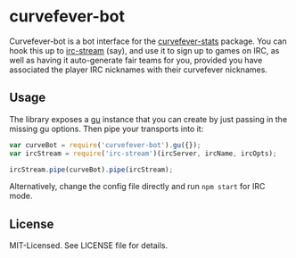 # curvefever-bot
Curvefever-bot is a bot interface for the [curvefever-stats](https://npmjs.org/package/curvefever-stats) package. You can hook this up to [irc-stream](http://npmjs.org/package/irc-stream) (say), and use it to sign up to games on IRC, as well as having it auto-generate fair teams for you, provided you have associated the player IRC nicknames with their curvefever nicknames.

## Usage
The library exposes a [gu](https://npmjs.org/package/gu) instance that you can create by just passing in the missing gu options. Then pipe your transports into it:

```javascript
var curveBot = require('curvefever-bot').gu({});
var ircStream = require('irc-stream')(ircServer, ircName, ircOpts);

ircStream.pipe(curveBot).pipe(ircStream);
```

Alternatively, change the config file directly and run `npm start` for IRC mode.

## License
MIT-Licensed. See LICENSE file for details.
